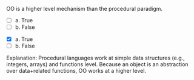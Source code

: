 <panel header=":lock::key: True or False?">
<question>

OO is a higher level mechanism than the procedural paradigm.

- [ ] a. True
- [ ] b. False

<div slot="answer">

- [x] a. True
- [ ] b. False

Explanation: Procedural languages work at simple data structures (e.g., integers, arrays) and functions level. Because an object is an abstraction over data+related functions, OO works at a higher level.

</div>
</question>
</panel>
